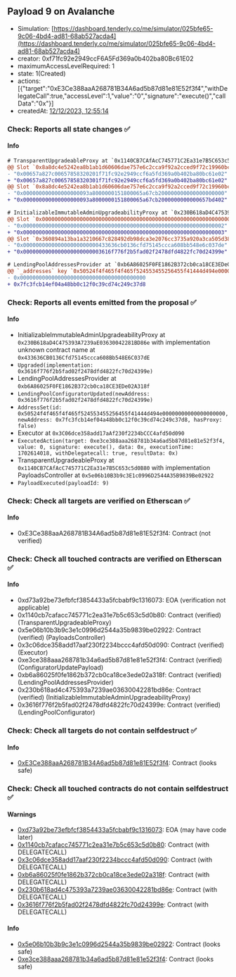 ## Payload 9 on Avalanche

- Simulation: [https://dashboard.tenderly.co/me/simulator/025bfe65-9c06-4bd4-ad81-68ab527acda4](https://dashboard.tenderly.co/me/simulator/025bfe65-9c06-4bd4-ad81-68ab527acda4)
- creator: 0xf71fc92e2949ccF6A5Fd369a0b402ba80Bc61E02
- maximumAccessLevelRequired: 1
- state: 1(Created)
- actions: [{"target":"0xE3Ce388aaA268781B34A6ad5b87d81e81E52f3f4","withDelegateCall":true,"accessLevel":1,"value":"0","signature":"execute()","callData":"0x"}]
- createdAt: [12/12/2023, 12:55:14](https://snowtrace.io/tx/0x708253a7302dccf458d9e67e23627e9c71be0dd17d12481ed2d6b82ff41ddefa)

### Check: Reports all state changes :white_check_mark:

#### Info


```diff
# TransparentUpgradeableProxy at `0x1140CB7CAfAcC745771C2Ea31e7B5C653c5d0B80` with implementation PayloadsController at `0x5e06b10B3b9c3E1c0996D2544A35B9839Be02922`
@@ Slot `0x8a8dc4e5242ea8b1ab1d60606dae757e6c2cca9f92a2cced9f72c19960bcb458` @@
- "0x00657a827c00657858320201f71fc92e2949ccf6a5fd369a0b402ba80bc61e02"
+ "0x00657a827c00657858320301f71fc92e2949ccf6a5fd369a0b402ba80bc61e02"
@@ Slot `0x8a8dc4e5242ea8b1ab1d60606dae757e6c2cca9f92a2cced9f72c19960bcb459` @@
- "0x000000000000000000093a8000000151800065a67cb200000000000000000000"
+ "0x000000000000000000093a8000000151800065a67cb2000000000000657bd402"
```

```diff
# InitializableImmutableAdminUpgradeabilityProxy at `0x230B618aD4C475393A7239aE03630042281BD86e` with implementation unknown contract name at `0x433636CB0136Cfd75145ccca608Bb548E6C037dE`
@@ Slot `0x0000000000000000000000000000000000000000000000000000000000000000` @@
- "0x0000000000000000000000000000000000000000000000000000000000000002"
+ "0x0000000000000000000000000000000000000000000000000000000000000003"
@@ Slot `0x360894a13ba1a3210667c828492db98dca3e2076cc3735a920a3ca505d382bbc` @@
- "0x000000000000000000000000433636cb0136cfd75145ccca608bb548e6c037de"
+ "0x0000000000000000000000003616f776f2b5fad02f2478dfd4822fc70d24399e"
```

```diff
# LendingPoolAddressesProvider at `0xb6A86025F0FE1862B372cb0ca18CE3EDe02A318f`
@@ `_addresses` key `0x50524f4f465f4f465f524553455256455f41444d494e00000000000000000000` @@
- 0x0000000000000000000000000000000000000000
+ 0x7fc3fcb14ef04a48bb0c12f0c39cd74c249c37d8

```


### Check: Reports all events emitted from the proposal :white_check_mark:

#### Info

- InitializableImmutableAdminUpgradeabilityProxy at `0x230B618aD4C475393A7239aE03630042281BD86e` with implementation unknown contract name at `0x433636CB0136Cfd75145ccca608Bb548E6C037dE`
- `Upgraded(implementation: 0x3616f776f2b5fad02f2478dfd4822fc70d24399e)`
- LendingPoolAddressesProvider at `0xb6A86025F0FE1862B372cb0ca18CE3EDe02A318f`
- `LendingPoolConfiguratorUpdated(newAddress: 0x3616f776f2b5fad02f2478dfd4822fc70d24399e)`
- `AddressSet(id: 0x50524f4f465f4f465f524553455256455f41444d494e00000000000000000000, newAddress: 0x7fc3fcb14ef04a48bb0c12f0c39cd74c249c37d8, hasProxy: false)`
- Executor at `0x3C06dce358add17aAf230f2234bCCC4afd50d090`
- `ExecutedAction(target: 0xe3ce388aaa268781b34a6ad5b87d81e81e52f3f4, value: 0, signature: execute(), data: 0x, executionTime: 1702614018, withDelegatecall: true, resultData: 0x)`
- TransparentUpgradeableProxy at `0x1140CB7CAfAcC745771C2Ea31e7B5C653c5d0B80` with implementation PayloadsController at `0x5e06b10B3b9c3E1c0996D2544A35B9839Be02922`
- `PayloadExecuted(payloadId: 9)`

### Check: Check all targets are verified on Etherscan :white_check_mark:

#### Info

- 0xE3Ce388aaA268781B34A6ad5b87d81e81E52f3f4: Contract (not verified)

### Check: Check all touched contracts are verified on Etherscan :white_check_mark:

#### Info

- 0xd73a92be73efbfcf3854433a5fcbabf9c1316073: EOA (verification not applicable)
- 0x1140cb7cafacc745771c2ea31e7b5c653c5d0b80: Contract (verified) (TransparentUpgradeableProxy)
- 0x5e06b10b3b9c3e1c0996d2544a35b9839be02922: Contract (verified) (PayloadsController)
- 0x3c06dce358add17aaf230f2234bccc4afd50d090: Contract (verified) (Executor)
- 0xe3ce388aaa268781b34a6ad5b87d81e81e52f3f4: Contract (verified) (ConfiguratorUpdatePayload)
- 0xb6a86025f0fe1862b372cb0ca18ce3ede02a318f: Contract (verified) (LendingPoolAddressesProvider)
- 0x230b618ad4c475393a7239ae03630042281bd86e: Contract (verified) (InitializableImmutableAdminUpgradeabilityProxy)
- 0x3616f776f2b5fad02f2478dfd4822fc70d24399e: Contract (verified) (LendingPoolConfigurator)

### Check: Check all targets do not contain selfdestruct :white_check_mark:

#### Info

- [0xE3Ce388aaA268781B34A6ad5b87d81e81E52f3f4](https://snowtrace.io/address/0xE3Ce388aaA268781B34A6ad5b87d81e81E52f3f4): Contract (looks safe)

### Check: Check all touched contracts do not contain selfdestruct :white_check_mark:

#### Warnings

- [0xd73a92be73efbfcf3854433a5fcbabf9c1316073](https://snowtrace.io/address/0xd73a92be73efbfcf3854433a5fcbabf9c1316073): EOA (may have code later)
- [0x1140cb7cafacc745771c2ea31e7b5c653c5d0b80](https://snowtrace.io/address/0x1140cb7cafacc745771c2ea31e7b5c653c5d0b80): Contract (with DELEGATECALL)
- [0x3c06dce358add17aaf230f2234bccc4afd50d090](https://snowtrace.io/address/0x3c06dce358add17aaf230f2234bccc4afd50d090): Contract (with DELEGATECALL)
- [0xb6a86025f0fe1862b372cb0ca18ce3ede02a318f](https://snowtrace.io/address/0xb6a86025f0fe1862b372cb0ca18ce3ede02a318f): Contract (with DELEGATECALL)
- [0x230b618ad4c475393a7239ae03630042281bd86e](https://snowtrace.io/address/0x230b618ad4c475393a7239ae03630042281bd86e): Contract (with DELEGATECALL)
- [0x3616f776f2b5fad02f2478dfd4822fc70d24399e](https://snowtrace.io/address/0x3616f776f2b5fad02f2478dfd4822fc70d24399e): Contract (with DELEGATECALL)

#### Info

- [0x5e06b10b3b9c3e1c0996d2544a35b9839be02922](https://snowtrace.io/address/0x5e06b10b3b9c3e1c0996d2544a35b9839be02922): Contract (looks safe)
- [0xe3ce388aaa268781b34a6ad5b87d81e81e52f3f4](https://snowtrace.io/address/0xe3ce388aaa268781b34a6ad5b87d81e81e52f3f4): Contract (looks safe)

